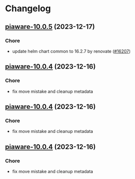 # Changelog



## [piaware-10.0.5](https://github.com/truecharts/charts/compare/piaware-10.0.4...piaware-10.0.5) (2023-12-17)

### Chore

- update helm chart common to 16.2.7 by renovate ([#16207](https://github.com/truecharts/charts/issues/16207))
  
  


## [piaware-10.0.4](https://github.com/truecharts/charts/compare/piaware-9.0.3...piaware-10.0.4) (2023-12-16)

### Chore

- fix move mistake and cleanup metadata
  
  


## [piaware-10.0.4](https://github.com/truecharts/charts/compare/piaware-9.0.3...piaware-10.0.4) (2023-12-16)

### Chore

- fix move mistake and cleanup metadata
  
  


## [piaware-10.0.4](https://github.com/truecharts/charts/compare/piaware-9.0.3...piaware-10.0.4) (2023-12-16)

### Chore

- fix move mistake and cleanup metadata
  
  